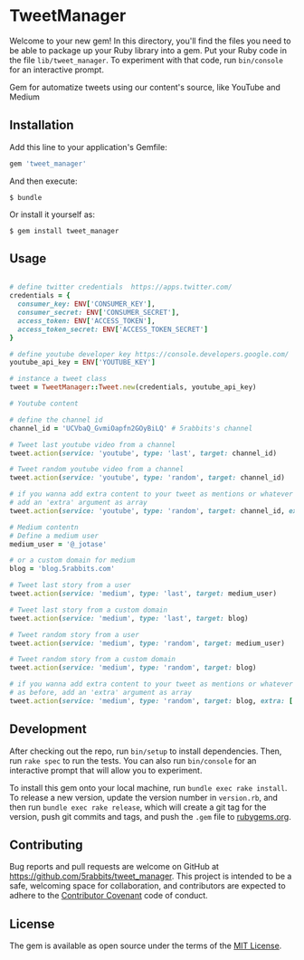 # TweetManager

Welcome to your new gem! In this directory, you'll find the files you need to be able to package up your Ruby library into a gem. Put your Ruby code in the file `lib/tweet_manager`. To experiment with that code, run `bin/console` for an interactive prompt.

Gem for automatize tweets using our content's source, like YouTube and Medium

## Installation

Add this line to your application's Gemfile:

```ruby
gem 'tweet_manager'
```

And then execute:

    $ bundle

Or install it yourself as:

    $ gem install tweet_manager

## Usage

```ruby

# define twitter credentials  https://apps.twitter.com/
credentials = {
  consumer_key: ENV['CONSUMER_KEY'],
  consumer_secret: ENV['CONSUMER_SECRET'],
  access_token: ENV['ACCESS_TOKEN'],
  access_token_secret: ENV['ACCESS_TOKEN_SECRET']
}

# define youtube developer key https://console.developers.google.com/
youtube_api_key = ENV['YOUTUBE_KEY']

# instance a tweet class
tweet = TweetManager::Tweet.new(credentials, youtube_api_key)

# Youtube content

# define the channel id
channel_id = 'UCVbaQ_GvmiOapfn2GOyBiLQ' # 5rabbits's channel

# Tweet last youtube video from a channel
tweet.action(service: 'youtube', type: 'last', target: channel_id)

# Tweet random youtube video from a channel
tweet.action(service: 'youtube', type: 'random', target: channel_id)

# if you wanna add extra content to your tweet as mentions or whatever you want
# add an 'extra' argument as array
tweet.action(service: 'youtube', type: 'random', target: channel_id, extra: ['@5rabbitHQ', 'Check this out!'])

# Medium contentn
# Define a medium user
medium_user = '@_jotase'

# or a custom domain for medium
blog = 'blog.5rabbits.com'

# Tweet last story from a user
tweet.action(service: 'medium', type: 'last', target: medium_user)

# Tweet last story from a custom domain
tweet.action(service: 'medium', type: 'last', target: blog)

# Tweet random story from a user
tweet.action(service: 'medium', type: 'random', target: medium_user)

# Tweet random story from a custom domain
tweet.action(service: 'medium', type: 'random', target: blog)

# if you wanna add extra content to your tweet as mentions or whatever you want
# as before, add an 'extra' argument as array
tweet.action(service: 'medium', type: 'random', target: blog, extra: ['@5rabbitHQ', 'Check this out!'])

```

## Development

After checking out the repo, run `bin/setup` to install dependencies. Then, run `rake spec` to run the tests. You can also run `bin/console` for an interactive prompt that will allow you to experiment.

To install this gem onto your local machine, run `bundle exec rake install`. To release a new version, update the version number in `version.rb`, and then run `bundle exec rake release`, which will create a git tag for the version, push git commits and tags, and push the `.gem` file to [rubygems.org](https://rubygems.org).

## Contributing

Bug reports and pull requests are welcome on GitHub at https://github.com/5rabbits/tweet_manager. This project is intended to be a safe, welcoming space for collaboration, and contributors are expected to adhere to the [Contributor Covenant](http://contributor-covenant.org) code of conduct.


## License

The gem is available as open source under the terms of the [MIT License](http://opensource.org/licenses/MIT).

